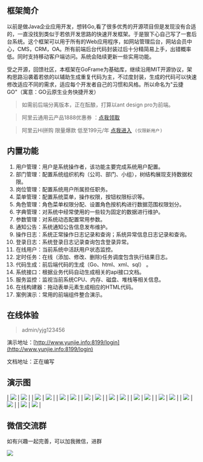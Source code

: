 ## 框架简介

以前是做Java企业应用开发，想转Go,看了很多优秀的开源项目但是发现没有合适的，一直没找到类似于若依开发思路的快速开发框架。于是狠下心自己写了一套后台系统。这个框架可以用于所有的Web应用程序，如网站管理后台，网站会员中心，CMS，CRM，OA。所有前端后台代码封装过后十分精简易上手，出错概率低。同时支持移动客户端访问。系统会陆续更新一些实用功能。

受之开源，回馈社区，本框架在GoFrame为基础库，继续沿用MIT开源协议，架构思路沿袭着若依的以辅助生成重复代码为主，不过度封装，生成的代码可以快速修改适应不同的需求，适应每个开发者自己的习惯和风格。所以命名为"云捷GO"（寓意：GO云原生业务快捷开发）

> 如需前后端分离版本，正在酝酿，打算以ant design pro为前端。

> 阿里云通用云产品1888优惠券 ：[点我领取](https://www.aliyun.com/minisite/goods?userCode=vxqr4qh3)    

> 阿里云Hi拼购 限量爆款 低至199元/年 [点我进入](https://www.aliyun.com/acts/hi-group-buying?userCode=vxqr4qh3)  `(仅限新用户)`

## 内置功能

1.  用户管理：用户是系统操作者，该功能主要完成系统用户配置。
2.  部门管理：配置系统组织机构（公司、部门、小组），树结构展现支持数据权限。
3.  岗位管理：配置系统用户所属担任职务。
4.  菜单管理：配置系统菜单，操作权限，按钮权限标识等。
5.  角色管理：角色菜单权限分配、设置角色按机构进行数据范围权限划分。
6.  字典管理：对系统中经常使用的一些较为固定的数据进行维护。
7.  参数管理：对系统动态配置常用参数。
8.  通知公告：系统通知公告信息发布维护。
9.  操作日志：系统正常操作日志记录和查询；系统异常信息日志记录和查询。
10.  登录日志：系统登录日志记录查询包含登录异常。
11.  在线用户：当前系统中活跃用户状态监控。
12.  定时任务：在线（添加、修改、删除)任务调度包含执行结果日志。
13.  代码生成：前后端代码的生成（Go、html、xml、sql） 。
14.  系统接口：根据业务代码自动生成相关的api接口文档。
15.  服务监控：监视当前系统CPU、内存、磁盘、堆栈等相关信息。
16.  在线构建器：拖动表单元素生成相应的HTML代码。
17.  案例演示：常用的前端组件整合演示。

## 在线体验

> admin/yjg123456

演示地址：[http://www.yunjie.info:8199/login](http://www.yunjie.info:8199/login)

文档地址：正在编写

## 演示图

| ![](https://oscimg.oschina.net/oscnet/up-80920b74c9c2dcbe02650f7c127b445373a.png) | ![](https://oscimg.oschina.net/oscnet/up-8fcd14be9bb673dc3d80e2acc23fd962e20.png) |
| ![](https://oscimg.oschina.net/oscnet/up-90c964378cafc0aac0340b2a0d9951de820.png) | ![](https://oscimg.oschina.net/oscnet/up-bad8bfe2ae30a939dc4b45c8575791d4952.png) |
| ![](https://oscimg.oschina.net/oscnet/up-3278734c643a09b630bb8e4020c04584ab3.png) | ![](https://oscimg.oschina.net/oscnet/up-295a93f887b221acd2ccb66f40c40c9c202.png) |
| ![](https://oscimg.oschina.net/oscnet/up-9127f2c19ef7125bdad5f6f55b0a040371f.png) | ![](https://oscimg.oschina.net/oscnet/up-8cac96fe235b930b32eda064b5a707e3227.png) |
| ![](https://oscimg.oschina.net/oscnet/up-d9b2704523edcb32cdd4e5d2ba32238ae43.png) | ![](https://oscimg.oschina.net/oscnet/up-6c31e3d5d85136ddc2cc0e6143bad8ef39a.png) |
| ![](https://oscimg.oschina.net/oscnet/up-1d534c91e26375ceb5a9af20c5a0ebaa484.png) | ![](https://oscimg.oschina.net/oscnet/up-17c94cc7f2710158fd3495f03caeb17b33e.png) |
| ![](https://oscimg.oschina.net/oscnet/up-c59a5cec71dfe5b57b78c15229fd800faa3.png) | ![](https://oscimg.oschina.net/oscnet/up-5f69aa236d6cff05ed626479e636565ee9c.png) |
| ![](https://oscimg.oschina.net/oscnet/up-b272e09917b75d9e0d14372049a291aecfa.png) | ![](https://oscimg.oschina.net/oscnet/up-002f836244ca3b1971e8c67eaa972cf1d7b.png) |
| ![](https://oscimg.oschina.net/oscnet/up-ae81782cebfac71945f5301eabb96631089.png) | ![](https://oscimg.oschina.net/oscnet/up-454c053ee1d75c0d67b0d87a47925a2c6e4.png) |

## 微信交流群

如有兴趣一起完善，可以加我微信，进群

![](https://oscimg.oschina.net/oscnet/up-ba0417e087dc0869036610774da45a32e45.JPEG)